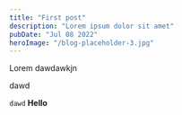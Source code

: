 ```yaml
---
title: "First post"
description: "Lorem ipsum dolor sit amet"
pubDate: "Jul 08 2022"
heroImage: "/blog-placeholder-3.jpg"
---
```


Lorem dawdawkjn

dawd

<code>dawd</code>
<b>Hello</b>
